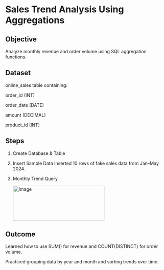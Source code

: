# Sales Trend Analysis Using Aggregations

## Objective
Analyze monthly revenue and order volume using SQL aggregation functions.

## Dataset
online_sales table containing:

order_id (INT)

order_date (DATE)

amount (DECIMAL)

product_id (INT)

## Steps
  1. Create Database & Table
  2. Insert Sample Data
       Inserted 10 rows of fake sales data from Jan–May 2024.
  3. Monthly Trend Query

     <img width="286" height="110" alt="Image" src="https://github.com/user-attachments/assets/6860bac9-439e-49dd-b6e1-7def271929dd" />
     




## Outcome
Learned how to use SUM() for revenue and COUNT(DISTINCT) for order volume.

Practiced grouping data by year and month and sorting trends over time.

